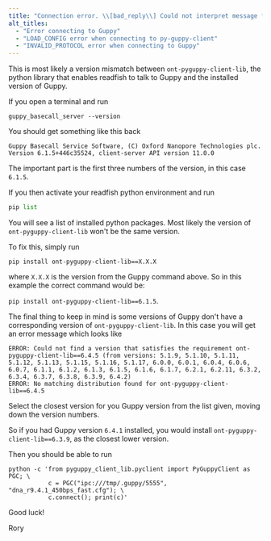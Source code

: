 ```yaml
---
title: "Connection error. \\[bad_reply\\] Could not interpret message from server for request: LOAD_CONFIG. Reply: INVALID_PROTOCOL"
alt_titles:
  - "Error connecting to Guppy"
  - "LOAD_CONFIG error when connecting to py-guppy-client"
  - "INVALID_PROTOCOL error when connecting to Guppy"
---
```


This is most likely a version mismatch between `ont-pyguppy-client-lib`, the python library that enables readfish to talk to Guppy and the installed version of Guppy.

If you open a terminal and run
```console
guppy_basecall_server --version
```

You should get something like this back

    Guppy Basecall Service Software, (C) Oxford Nanopore Technologies plc. Version 6.1.5+446c35524, client-server API version 11.0.0

The important part is the first three numbers of the version, in this case `6.1.5`.

If you then activate your readfish python environment and run

```python
pip list
```

You will see a list of installed python packages. Most likely the version of `ont-pyguppy-client-lib` won't be the same version.

To fix this, simply run

```console
pip install ont-pyguppy-client-lib==X.X.X
```
where `X.X.X` is the version from the Guppy command above. So in this example the correct command would be:

`pip install ont-pyguppy-client-lib==6.1.5`.

The final thing to keep in mind is some versions of Guppy don't have a corresponding version of `ont-pyguppy-client-lib`. In this case you will get an error message which looks like

```
ERROR: Could not find a version that satisfies the requirement ont-pyguppy-client-lib==6.4.5 (from versions: 5.1.9, 5.1.10, 5.1.11, 5.1.12, 5.1.13, 5.1.15, 5.1.16, 5.1.17, 6.0.0, 6.0.1, 6.0.4, 6.0.6, 6.0.7, 6.1.1, 6.1.2, 6.1.3, 6.1.5, 6.1.6, 6.1.7, 6.2.1, 6.2.11, 6.3.2, 6.3.4, 6.3.7, 6.3.8, 6.3.9, 6.4.2)
ERROR: No matching distribution found for ont-pyguppy-client-lib==6.4.5
```
Select the closest version for you Guppy version from the list given, moving down the version numbers.

So if you had Guppy version `6.4.1` installed, you would install `ont-pyguppy-client-lib==6.3.9`, as the closest lower version.

Then you should be able to run

```console
python -c 'from pyguppy_client_lib.pyclient import PyGuppyClient as PGC; \
           c = PGC("ipc:///tmp/.guppy/5555", "dna_r9.4.1_450bps_fast.cfg"); \
           c.connect(); print(c)'
```

Good luck!

Rory
